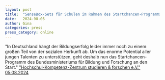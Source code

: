 ```yaml
---
layout: post
title:  "SenseBox-Sets für Schulen im Rahmen des Startchancen-Programms des Bundes"
date:   2024-08-05
author: Gina
categories: press
press_category: online
---
```

"In Deutschland hängt der Bildungserfolg leider immer noch zu einem großen Teil von der sozialen Herkunft ab. Um das enorme Potential aller jungen Talenten zu unterstützen, geht deshalb nun das Startchancen-Programm des Bundesministeriums für Bildung und Forschung an den Start."
<a href="https://www.hoko-waf.de/news/sensebox-sets-fuer-schulen-im-rahmen-des-startchancen-programms-des-bundes/">"Hochschul-Kompetenz-Zentrum studieren & forschen e.V." 05.08.2024 </a>
